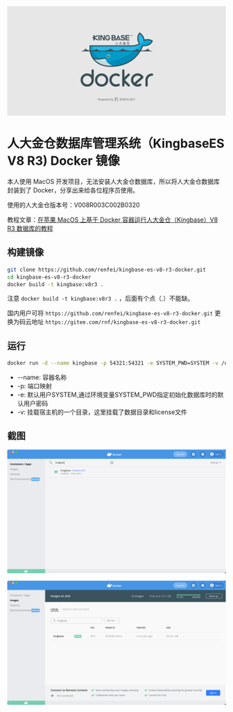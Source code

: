 ![基于Docker运行的人大金仓Kingbase数据库](./doc/image/WX202108021418082x.jpg)

# 人大金仓数据库管理系统（KingbaseES V8 R3) Docker 镜像

本人使用 MacOS 开发项目，无法安装人大金仓数据库，所以将人大金仓数据库封装到了 Docker，分享出来给各位程序员使用。

使用的人大金仓版本号：V008R003C002B0320

教程文章：[在苹果 MacOS 上基于 Docker 容器运行人大金仓（Kingbase）V8 R3 数据库的教程](https://www.renfei.net/posts/1003506)

## 构建镜像

```bash
git clone https://github.com/renfei/kingbase-es-v8-r3-docker.git
cd kingbase-es-v8-r3-docker
docker build -t kingbase:v8r3 .
```

注意 ```docker build -t kingbase:v8r3 .``` ，后面有个点（.）不能缺。

国内用户可将 ```https://github.com/renfei/kingbase-es-v8-r3-docker.git``` 更换为码云地址 ```https://gitee.com/rnf/kingbase-es-v8-r3-docker.git```

## 运行

```bash
docker run -d --name kingbase -p 54321:54321 -e SYSTEM_PWD=SYSTEM -v /opt/kingbase/data:/opt/kingbase/data -v /opt/kingbase/license.dat:/opt/kingbase/Server/bin/license.dat kingbase:v8r3
```

- --name: 容器名称
- -p: 端口映射
- -e: 默认用户SYSTEM,通过环境变量SYSTEM_PWD指定初始化数据库时的默认用户密码
- -v: 挂载宿主机的一个目录，这里挂载了数据目录和license文件

## 截图

![Docker](./doc/image/WX202108021417482x.png)

![Docker](./doc/image/WX202108021418082x.png)